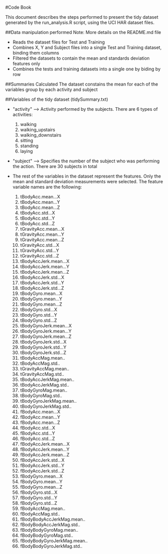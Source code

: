 #Code Book

This document describes the steps performed to present the tidy dataset generated by the run_analysis.R script, using the UCI HAR dataset files.

##Data manipulation performed 
Note: More details on the README.md file

* Reads the dataset files for Test and Training
* Combines X, Y and Subject files into a single Test and Training dataset, binding them columns
* Filtered the datasets to contain the mean and standards deviation features only
* Combines the tests and training datasets into a single one by biding by row

##Summaries Calculated
The dataset constains the mean for each of the variables group by each activity and subject

##Variables of the tidy dataset (tidySummary.txt)

* "activity" --> Activity performed by the subjects. There are 6 types of activities:  
  1) walking  
  2) walking_upstairs  
  3) walking_downstairs  
  4) sitting  
  5) standing  
  6) laying  

* "subject" --> Specifies the number of the subject who was performing the action. There are 30 subjects in total

* The rest of the variables in the dataset represent the features. Only the mean and standard deviation measurements were selected. The feature variable names are the following:   
  1) tBodyAcc.mean...X  
  2) tBodyAcc.mean...Y  
  3) tBodyAcc.mean...Z  
  4) tBodyAcc.std...X  
  5) tBodyAcc.std...Y  
  6) tBodyAcc.std...Z  
  7) tGravityAcc.mean...X  
  8) tGravityAcc.mean...Y  
  9) tGravityAcc.mean...Z  
  10) tGravityAcc.std...X  
  11) tGravityAcc.std...Y  
  12) tGravityAcc.std...Z  
  13) tBodyAccJerk.mean...X  
  14) tBodyAccJerk.mean...Y  
  15) tBodyAccJerk.mean...Z  
  16) tBodyAccJerk.std...X  
  17) tBodyAccJerk.std...Y  
  18) tBodyAccJerk.std...Z  
  19) tBodyGyro.mean...X  
  20) tBodyGyro.mean...Y  
  21) tBodyGyro.mean...Z  
  22) tBodyGyro.std...X  
  23) tBodyGyro.std...Y  
  24) tBodyGyro.std...Z  
  25) tBodyGyroJerk.mean...X  
  26) tBodyGyroJerk.mean...Y  
  27) tBodyGyroJerk.mean...Z  
  28) tBodyGyroJerk.std...X  
  29) tBodyGyroJerk.std...Y  
  30) tBodyGyroJerk.std...Z  
  31) tBodyAccMag.mean..  
  32) tBodyAccMag.std..  
  33) tGravityAccMag.mean..  
  34) tGravityAccMag.std..  
  35) tBodyAccJerkMag.mean..  
  36) tBodyAccJerkMag.std..  
  37) tBodyGyroMag.mean..  
  38) tBodyGyroMag.std..  
  39) tBodyGyroJerkMag.mean..  
  40) tBodyGyroJerkMag.std..  
  41) fBodyAcc.mean...X  
  42) fBodyAcc.mean...Y  
  43) fBodyAcc.mean...Z  
  44) fBodyAcc.std...X  
  45) fBodyAcc.std...Y  
  46) fBodyAcc.std...Z  
  47) fBodyAccJerk.mean...X  
  48) fBodyAccJerk.mean...Y  
  49) fBodyAccJerk.mean...Z  
  50) fBodyAccJerk.std...X  
  51) fBodyAccJerk.std...Y  
  52) fBodyAccJerk.std...Z  
  53) fBodyGyro.mean...X  
  54) fBodyGyro.mean...Y  
  55) fBodyGyro.mean...Z  
  56) fBodyGyro.std...X  
  57) fBodyGyro.std...Y  
  58) fBodyGyro.std...Z  
  59) fBodyAccMag.mean..  
  60) fBodyAccMag.std..  
  61) fBodyBodyAccJerkMag.mean..  
  62) fBodyBodyAccJerkMag.std..  
  63) fBodyBodyGyroMag.mean..  
  64) fBodyBodyGyroMag.std..  
  65) fBodyBodyGyroJerkMag.mean..  
  66) fBodyBodyGyroJerkMag.std..  
